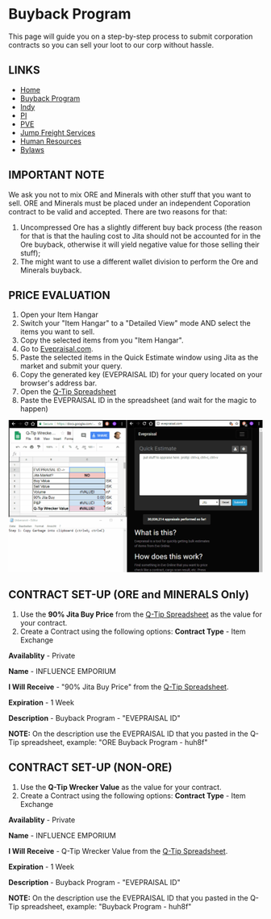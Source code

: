 # Buyback Program
This page will guide you on a step-by-step process to submit corporation contracts so you can sell your loot to our corp without hassle.

## LINKS
* [Home](README.md)
* [Buyback Program](Buyback.md)
* [Indy](Indy.md)
* [PI](PI.md)
* [PVE](PVE.md)
* [Jump Freight Services](JumpFreight.md)
* [Human Resources](HumanResources.md)
* [Bylaws](Bylaws.md)

## IMPORTANT NOTE
We ask you not to mix ORE and Minerals with other stuff that you want to sell.
ORE and Minerals must be placed under an independent Coporation contract to be valid and accepted.
There are two reasons for that:
1. Uncompressed Ore has a slightly different buy back process (the reason for that is that the hauling cost to Jita should not be accounted for in the Ore buyback, otherwise it will yield negative value for those selling their stuff);
2. The might want to use a different wallet division to perform the Ore and Minerals buyback.

## PRICE EVALUATION
1. Open your Item Hangar
2. Switch your "Item Hangar" to a "Detailed View" mode AND select the items you want to sell.
3. Copy the selected items from you "Item Hangar".
4. Go to [Evepraisal.com](https://evepraisal.com/).
5. Paste the selected items in the Quick Estimate window using Jita as the market and submit your query.
6. Copy the generated key (EVEPRAISAL ID) for your query located on your browser's address bar.
7. Open the [Q-Tip Spreadsheet](https://docs.google.com/spreadsheets/d/1CsxyZ_1JfQ4zPc4m4qY5Yl1OdcFc0vGr_zBPANfXjAo/edit#gid=134055253)
8. Paste the EVEPRAISAL ID in the spreadsheet (and wait for the magic to happen)

![Example](buyback.gif)

## CONTRACT SET-UP (ORE and MINERALS Only)
1. Use the **90% Jita Buy Price** from the [Q-Tip Spreadsheet](https://docs.google.com/spreadsheets/d/1CsxyZ_1JfQ4zPc4m4qY5Yl1OdcFc0vGr_zBPANfXjAo/edit#gid=134055253) as the value for your contract.
2. Create a Contract using the following options:
**Contract Type** - Item Exchange

**Availablity** - Private

**Name** - INFLUENCE EMPORIUM

**I Will Receive** - "90% Jita Buy Price" from the [Q-Tip Spreadsheet](https://docs.google.com/spreadsheets/d/1CsxyZ_1JfQ4zPc4m4qY5Yl1OdcFc0vGr_zBPANfXjAo/edit#gid=134055253).

**Expiration** - 1 Week

**Description** - Buyback Program - "EVEPRAISAL ID"

**NOTE:** On the description use the EVEPRAISAL ID that you pasted in the Q-Tip spreadsheet, example: "ORE Buyback Program - huh8f"

## CONTRACT SET-UP (NON-ORE)
1. Use the **Q-Tip Wrecker Value** as the value for your contract.
2. Create a Contract using the following options:
**Contract Type** - Item Exchange

**Availablity** - Private

**Name** - INFLUENCE EMPORIUM

**I Will Receive** - Q-Tip Wrecker Value from the [Q-Tip Spreadsheet](https://docs.google.com/spreadsheets/d/1CsxyZ_1JfQ4zPc4m4qY5Yl1OdcFc0vGr_zBPANfXjAo/edit#gid=134055253).

**Expiration** - 1 Week

**Description** - Buyback Program - "EVEPRAISAL ID"

**NOTE:** On the description use the EVEPRAISAL ID that you pasted in the Q-Tip spreadsheet, example: "Buyback Program - huh8f"
